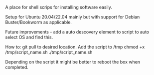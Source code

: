 A place for shell scrips for installing software easily.

Setup for Ubuntu 20.04/22.04 mainly but with support for Debian Buster/Bookworm as applicable.

Future improvements - add a auto descovery element to script to auto select OS and find this. 

How to:
git pull to desired location. Add the script to /tmp
chmod +x /tmp/script_name.sh 
./tmp/script_name.sh 

Depending on the script it might be better to reboot the box when completed. 